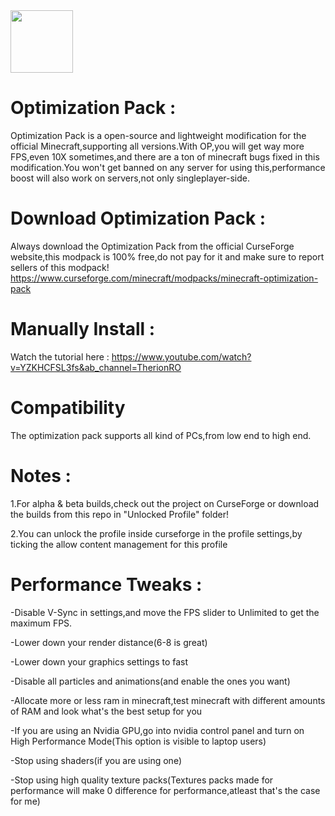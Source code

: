 <img src="https://user-images.githubusercontent.com/59541950/175035789-c176525a-93d6-4c1b-83af-beec801c5dd8.png" width="100" height="100" />

# Optimization Pack :
Optimization Pack is a open-source and lightweight modification for the official Minecraft,supporting all versions.With OP,you will get way more FPS,even 10X sometimes,and there are a ton of minecraft bugs fixed in this modification.You won't get banned on any server for using this,performance boost will also work on servers,not only singleplayer-side.

# Download Optimization Pack :
Always download the Optimization Pack from the official CurseForge website,this modpack is 100% free,do not pay for it and make sure to report sellers of this modpack!
https://www.curseforge.com/minecraft/modpacks/minecraft-optimization-pack

# Manually Install :
 Watch the tutorial here : https://www.youtube.com/watch?v=YZKHCFSL3fs&ab_channel=TherionRO
 
# Compatibility
 The optimization pack supports all kind of PCs,from low end to high end.
 
# Notes :
 1.For alpha & beta builds,check out the project on CurseForge or download the builds from this repo in "Unlocked Profile" folder!
 
 2.You can unlock the profile inside curseforge in the profile settings,by ticking the allow content management for this profile
 
# Performance Tweaks :
-Disable V-Sync in settings,and move the FPS slider to Unlimited to get the maximum FPS.

-Lower down your render distance(6-8 is great)

-Lower down your graphics settings to fast

-Disable all particles and animations(and enable the ones you want)

-Allocate more or less ram in minecraft,test minecraft with different amounts of RAM and look what's the best setup for you

-If you are using an Nvidia GPU,go into nvidia control panel and turn on High Performance Mode(This option is visible to laptop users)

-Stop using shaders(if you are using one)

-Stop using high quality texture packs(Textures packs made for performance will make 0 difference for performance,atleast that's the case for me)

 
